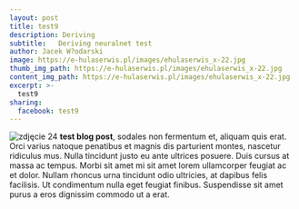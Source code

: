 ```yaml
---
layout: post
title: test9
description: Deriving
subtitle:   Deriving neuralnet test
author: Jacek W?odarski
image: https://e-hulaserwis.pl/images/ehulaserwis_x-22.jpg
thumb_img_path: https://e-hulaserwis.pl/images/ehulaserwis_x-22.jpg
content_img_path: https://e-hulaserwis.pl/images/ehulaserwis_x-22.jpg
excerpt: >-
  test9
sharing:
  facebook: test9
---
```

![zdjęcie 24](https://e-hulaserwis.pl/images/ehulaserwis_x-22.jpg "image 24")
**test blog post**, sodales non fermentum et, aliquam quis erat. Orci varius natoque penatibus et magnis dis parturient montes, nascetur ridiculus mus. Nulla tincidunt justo eu ante ultrices posuere. Duis cursus at massa ac tempus. Morbi sit amet mi sit amet lorem ullamcorper feugiat ac et dolor. Nullam rhoncus urna tincidunt odio ultricies, at dapibus felis facilisis. Ut condimentum nulla eget feugiat finibus. Suspendisse sit amet purus a eros dignissim commodo ut a erat.

